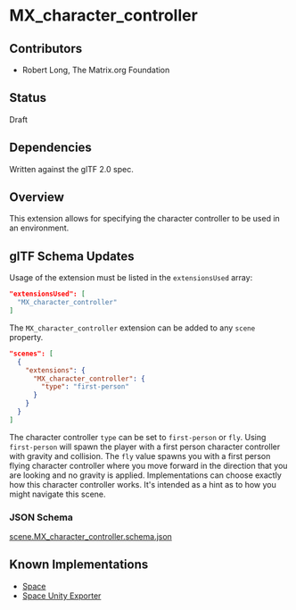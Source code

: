 # MX_character_controller

## Contributors

- Robert Long, The Matrix.org Foundation

## Status

Draft

## Dependencies

Written against the glTF 2.0 spec.

## Overview

This extension allows for specifying the character controller to be used in an environment.

## glTF Schema Updates

Usage of the extension must be listed in the `extensionsUsed` array:

```json
"extensionsUsed": [
  "MX_character_controller"
]
```

The `MX_character_controller` extension can be added to any `scene` property.

```json
"scenes": [
  {
    "extensions": {
      "MX_character_controller": {
        "type": "first-person"
      }
    }
  }
]
```

The character controller `type` can be set to `first-person` or `fly`. Using `first-person` will spawn the player with a first person character controller with gravity and collision. The `fly` value spawns you with a first person flying character controller where you move forward in the direction that you are looking and no gravity is applied. Implementations can choose exactly how this character controller works. It's intended as a hint as to how you might navigate this scene.

### JSON Schema

[scene.MX_character_controller.schema.json](./schema/scene.MX_character_controller.schema.json)

## Known Implementations

- [Space](https://space.atl5d.com)
- [Space Unity Exporter](https://github.com/matrix-org/thirdroom-unity-exporter)
